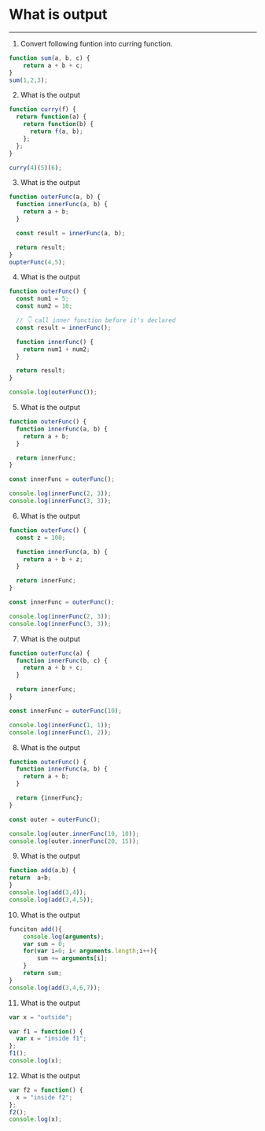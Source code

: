# What is output

---

1. Convert following funtion into curring function.

```Javascript
function sum(a, b, c) {
    return a + b + c;
}
sum(1,2,3); 
```

2. What is the output

```javascript
function curry(f) {
  return function(a) {
    return function(b) {
      return f(a, b);
    };
  };
}

curry(4)(5)(6);

```

3. What is the output

```javascript
function outerFunc(a, b) {
  function innerFunc(a, b) {
    return a + b;
  }

  const result = innerFunc(a, b);

  return result;
}
oupterFunc(4,5);

```

4. What is the output

```javascript
function outerFunc() {
  const num1 = 5;
  const num2 = 10;

  // 👇️ call inner function before it's declared
  const result = innerFunc();

  function innerFunc() {
    return num1 + num2;
  }

  return result;
}

console.log(outerFunc());
```

5. What is the output

```Javascript
function outerFunc() {
  function innerFunc(a, b) {
    return a + b;
  }

  return innerFunc;
}

const innerFunc = outerFunc();

console.log(innerFunc(2, 3));
console.log(innerFunc(3, 3));
```

6. What is the output

```javascript
function outerFunc() {
  const z = 100;

  function innerFunc(a, b) {
    return a + b + z;
  }

  return innerFunc;
}

const innerFunc = outerFunc();

console.log(innerFunc(2, 3));
console.log(innerFunc(3, 3));
```

7. What is the output

```javascript
function outerFunc(a) {
  function innerFunc(b, c) {
    return a + b + c;
  }

  return innerFunc;
}

const innerFunc = outerFunc(10);

console.log(innerFunc(1, 1));
console.log(innerFunc(1, 2));
```

8. What is the output

```javascript
function outerFunc() {
  function innerFunc(a, b) {
    return a + b;
  }

  return {innerFunc};
}

const outer = outerFunc();

console.log(outer.innerFunc(10, 10));
console.log(outer.innerFunc(20, 15));
```

9. What is the output

```javascript
function add(a,b) {
return  a+b;
}
console.log(add(3,4));
console.log(add(3,4,5));
```

10. What is the output
 
```javascript
funciton add(){
    console.log(arguments);
    var sum = 0;
    for(var i=0; i< arguments.length;i++){
        sum += arguments[i];
    }
    return sum;
}
console.log(add(3,4,6,7));
```

11. What is the output

```javascript
var x = "outside";

var f1 = function() {
  var x = "inside f1";
};
f1();
console.log(x);
```

12. What is the output

```javascript
var f2 = function() {
  x = "inside f2";
};
f2();
console.log(x);
```
